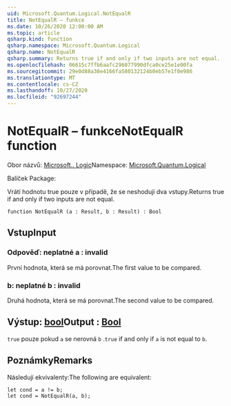 ```yaml
---
uid: Microsoft.Quantum.Logical.NotEqualR
title: NotEqualR – funkce
ms.date: 10/26/2020 12:00:00 AM
ms.topic: article
qsharp.kind: function
qsharp.namespace: Microsoft.Quantum.Logical
qsharp.name: NotEqualR
qsharp.summary: Returns true if and only if two inputs are not equal.
ms.openlocfilehash: 06615c7ffb6aafc296077990dfca0ce25e1e00fa
ms.sourcegitcommit: 29e0d88a30e4166fa580132124b0eb57e1f0e986
ms.translationtype: MT
ms.contentlocale: cs-CZ
ms.lasthandoff: 10/27/2020
ms.locfileid: "92697244"
---
```

# <a name="notequalr-function"></a><span data-ttu-id="d9f7d-102">NotEqualR – funkce</span><span class="sxs-lookup"><span data-stu-id="d9f7d-102">NotEqualR function</span></span>

<span data-ttu-id="d9f7d-103">Obor názvů: [Microsoft.. Logic](xref:Microsoft.Quantum.Logical)</span><span class="sxs-lookup"><span data-stu-id="d9f7d-103">Namespace: [Microsoft.Quantum.Logical](xref:Microsoft.Quantum.Logical)</span></span>

<span data-ttu-id="d9f7d-104">Balíček [](https://nuget.org/packages/)</span><span class="sxs-lookup"><span data-stu-id="d9f7d-104">Package: [](https://nuget.org/packages/)</span></span>


<span data-ttu-id="d9f7d-105">Vrátí hodnotu true pouze v případě, že se neshodují dva vstupy.</span><span class="sxs-lookup"><span data-stu-id="d9f7d-105">Returns true if and only if two inputs are not equal.</span></span>

```qsharp
function NotEqualR (a : Result, b : Result) : Bool
```


## <a name="input"></a><span data-ttu-id="d9f7d-106">Vstup</span><span class="sxs-lookup"><span data-stu-id="d9f7d-106">Input</span></span>

### <a name="a--__invalidresult__"></a><span data-ttu-id="d9f7d-107">Odpověď: __neplatné <Result>__</span><span class="sxs-lookup"><span data-stu-id="d9f7d-107">a : __invalid<Result>__</span></span>

<span data-ttu-id="d9f7d-108">První hodnota, která se má porovnat.</span><span class="sxs-lookup"><span data-stu-id="d9f7d-108">The first value to be compared.</span></span>


### <a name="b--__invalidresult__"></a><span data-ttu-id="d9f7d-109">b: __neplatné <Result>__</span><span class="sxs-lookup"><span data-stu-id="d9f7d-109">b : __invalid<Result>__</span></span>

<span data-ttu-id="d9f7d-110">Druhá hodnota, která se má porovnat.</span><span class="sxs-lookup"><span data-stu-id="d9f7d-110">The second value to be compared.</span></span>



## <a name="output--bool"></a><span data-ttu-id="d9f7d-111">Výstup: [bool](xref:microsoft.quantum.lang-ref.bool)</span><span class="sxs-lookup"><span data-stu-id="d9f7d-111">Output : [Bool](xref:microsoft.quantum.lang-ref.bool)</span></span>

<span data-ttu-id="d9f7d-112">`true` pouze pokud `a` se nerovná `b` .</span><span class="sxs-lookup"><span data-stu-id="d9f7d-112">`true` if and only if `a` is not equal to `b`.</span></span>

## <a name="remarks"></a><span data-ttu-id="d9f7d-113">Poznámky</span><span class="sxs-lookup"><span data-stu-id="d9f7d-113">Remarks</span></span>

<span data-ttu-id="d9f7d-114">Následují ekvivalenty:</span><span class="sxs-lookup"><span data-stu-id="d9f7d-114">The following are equivalent:</span></span>

```Q#
let cond = a != b;
let cond = NotEqualR(a, b);
```